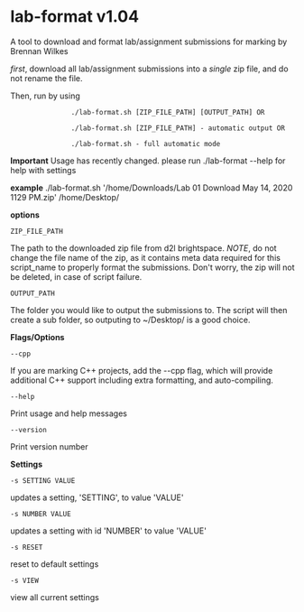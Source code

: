 # lab-format v1.04
A tool to download and format lab/assignment submissions for marking by Brennan Wilkes

*first*, download all lab/assignment submissions into a *single* zip file, and do not rename the file.

Then, run by using

                   ./lab-format.sh [ZIP_FILE_PATH] [OUTPUT_PATH] OR

                   ./lab-format.sh [ZIP_FILE_PATH] - automatic output OR

                   ./lab-format.sh - full automatic mode

**Important**
Usage has recently changed. please run ./lab-format --help for help with settings

**example**
./lab-format.sh '/home/Downloads/Lab 01 Download May 14, 2020 1129 PM.zip' /home/Desktop/

**options**

	ZIP_FILE_PATH
The path to the downloaded zip file from d2l brightspace. *NOTE*, do
not change the file name of the zip, as it contains meta data required for this script_name
to properly format the submissions. Don't worry, the zip will not be deleted, in case of script failure.

	OUTPUT_PATH
The folder you would like to output the submissions to.
The script will then create a sub folder, so outputing to ~/Desktop/ is a good choice.

**Flags/Options**

	--cpp
If you are marking C++ projects, add the --cpp flag, which
will provide additional C++ support including extra formatting, and auto-compiling.

	--help
Print usage and help messages

	--version
Print version number

**Settings**

	-s SETTING VALUE
updates a setting, 'SETTING', to value 'VALUE'

	-s NUMBER VALUE
updates a setting with id 'NUMBER' to value 'VALUE'

	-s RESET
reset to default settings

	-s VIEW
view all current settings
